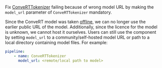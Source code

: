 Fix [ConveRTTokenizer](components.mdx#converttokenizer) failing because of wrong model URL by making the `model_url` parameter of `ConveRTTokenizer` mandatory.

Since the ConveRT model was taken [offline](https://github.com/RasaHQ/rasa/issues/6806), we can no longer use 
the earlier public URL of the model. Additionally, since the licence for the model is unknown, 
we cannot host it ourselves. Users can still use the component by setting `model_url` to a community/self-hosted 
model URL or path to a local directory containing model files. For example:
```yaml
pipeline:
    - name: ConveRTTokenizer
      model_url: <remote/local path to model>
```